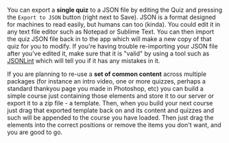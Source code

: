 You can export a **single quiz** to a JSON file by editing the Quiz and pressing the `Export to JSON` button (right next to Save). JSON is a format designed for machines to read easily, but humans can too (kinda). You could edit it in any text file editor such as Notepad or Sublime Text. You can then import the quiz JSON file back in to the app which will make a new copy of that quiz for you to modify. If you're having trouble re-importing your JSON file after you've edited it, make sure that it is "valid" by using a tool such as [JSONLint](https://jsonlint.com/) which will tell you if it has any mistakes in it.

If you are planning to re-use a **set of common content** across multiple packages (for instance an intro video, one or more quizzes, perhaps a standard thankyou page you made in Photoshop, etc) you can build a simple course just containing those elements and store it to our server or export it to a zip file - a template. Then, when you build your next course just drag that exported template back on and its content and quizzes and such will be appended to the course you have loaded. Then just drag the elements into the correct positions or remove the items you don't want, and you are good to go.